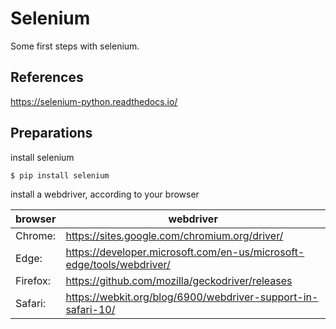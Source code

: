 # Selenium

Some first steps with selenium.  

## References
https://selenium-python.readthedocs.io/

## Preparations

install selenium  
```
$ pip install selenium
```

install a webdriver, according to your browser  

| browser | webdriver                                     |
|---------|-----------------------------------------------|
| Chrome: | https://sites.google.com/chromium.org/driver/ |
| Edge:   | https://developer.microsoft.com/en-us/microsoft-edge/tools/webdriver/ |
| Firefox:| https://github.com/mozilla/geckodriver/releases |
| Safari: | https://webkit.org/blog/6900/webdriver-support-in-safari-10/ |


